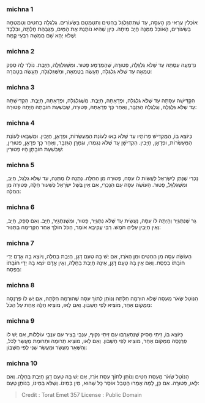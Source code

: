 
### michna 1
אוֹכְלִין עֲרַאי מִן הָעִסָּה, עַד שֶׁתִּתְגַּלְגֵּל בַּחִטִּים וְתִטַּמְטֵם בַּשְּׂעוֹרִים. גִּלְגְּלָהּ בַּחִטִּים וְטִמְטְמָהּ בַּשְּׂעוֹרִים, הָאוֹכֵל מִמֶּנָּה חַיָּב מִיתָה. כֵּיוָן שֶׁהִיא נוֹתֶנֶת אֶת הַמַּיִם, מַגְבַּהַת חַלָּתָהּ, וּבִלְבַד שֶׁלֹּא יְהֵא שָׁם חֲמִשָּׁה רִבְעֵי קֶמַח:

### michna 2
נִדְמְעָה עִסָּתָהּ עַד שֶׁלֹּא גִלְגְּלָה, פְּטוּרָה, שֶׁהַמְּדֻמָּע פָּטוּר. וּמִשֶּׁגִּלְגְּלָה, חַיֶּבֶת. נוֹלַד לָהּ סְפֵק טֻמְאָה עַד שֶׁלֹּא גִלְגְּלָה, תֵּעָשֶׂה בְטֻמְאָה, וּמִשֶּׁגִּלְגְּלָה, תֵּעָשֶׂה בְטָהֳרָה:

### michna 3
הִקְדִּישָׁה עִסָּתָהּ עַד שֶׁלֹּא גִלְגְּלָה, וּפְדָאַתָּהּ, חַיֶּבֶת. מִשֶּׁגִּלְגְּלָה, וּפְדָאַתָּה, חַיֶּבֶת. הִקְדִּישַׁתָּהּ עַד שֶׁלֹּא גִלְגְּלָה, וְגִלְגְּלָהּ הַגִּזְבָּר, וְאַחַר כָּךְ פְּדָאַתָּהּ, פְּטוּרָה, שֶׁבִּשְׁעַת חוֹבָתָהּ הָיְתָה פְטוּרָה:

### michna 4
כַּיּוֹצֵא בוֹ, הַמַּקְדִּישׁ פֵּרוֹתָיו עַד שֶׁלֹּא בָאוּ לְעוֹנַת הַמַּעַשְׂרוֹת, וּפְדָאָן, חַיָּבִין. וּמִשֶּׁבָּאוּ לְעוֹנַת הַמַּעַשְׂרוֹת, וּפְדָאָן, חַיָּבִין. הִקְדִּישָׁן עַד שֶׁלֹּא נִגְמְרוּ, וּגְמָרָן הַגִּזְבָּר, וְאַחַר כָּךְ פְּדָאָן, פְּטוּרִין, שֶׁבִּשְׁעַת חוֹבָתָן הָיוּ פְטוּרִין:

### michna 5
נָכְרִי שֶׁנָּתַן לְיִשְׂרָאֵל לַעֲשׂוֹת לוֹ עִסָּה, פְּטוּרָה מִן הַחַלָּה. נְתָנָהּ לוֹ מַתָּנָה, עַד שֶׁלֹּא גִלְגֵּל, חַיָּב, וּמִשֶּׁגִּלְגֵּל, פָּטוּר. הָעוֹשֶׂה עִסָּה עִם הַנָּכְרִי, אִם אֵין בְּשֶׁל יִשְׂרָאֵל כְּשִׁעוּר חַלָּה, פְּטוּרָה מִן הַחַלָּה:

### michna 6
גֵּר שֶׁנִּתְגַּיֵּר וְהָיְתָה לוֹ עִסָּה, נַעֲשֵׂית עַד שֶׁלֹּא נִתְגַּיֵּר, פָּטוּר, וּמִשֶּׁנִּתְגַיֵּר, חַיָּב. וְאִם סָפֵק, חַיָּב, וְאֵין חַיָּבִין עָלֶיהָ חֹמֶשׁ. רַבִּי עֲקִיבָא אוֹמֵר, הַכֹּל הוֹלֵךְ אַחַר הַקְּרִימָה בַתַּנּוּר:

### michna 7
הָעוֹשֶׂה עִסָּה מִן הַחִטִּים וּמִן הָאֹרֶז, אִם יֶשׁ בָּהּ טַעַם דָּגָן, חַיֶּבֶת בַּחַלָּה, וְיוֹצֵא בָהּ אָדָם יְדֵי חוֹבָתוֹ בְּפֶסַח. וְאִם אֵין בָּהּ טַעַם דָּגָן, אֵינָהּ חַיֶּבֶת בַּחַלָּה, וְאֵין אָדָם יוֹצֵא בָהּ יְדֵי חוֹבָתוֹ בְּפֶסַח:

### michna 8
הַנּוֹטֵל שְׂאֹר מֵעִסָּה שֶׁלֹּא הוּרְמָה חַלָּתָהּ וְנוֹתֵן לְתוֹךְ עִסָּה שֶׁהוּרְמָה חַלָּתָהּ, אִם יֶשׁ לוֹ פַרְנָסָה מִמָּקוֹם אַחֵר, מוֹצִיא לְפִי חֶשְׁבּוֹן. וְאִם לָאו, מוֹצִיא חַלָּה אַחַת עַל הַכֹּל:

### michna 9
כַּיּוֹצֵא בוֹ, זֵיתֵי מָסִיק שֶׁנִּתְעָרְבוּ עִם זֵיתֵי נִקּוּף, עִנְּבֵי בָצִיר עִם עִנְּבֵי עוֹלְלוֹת, אִם יֶשׁ לוֹ פַרְנָסָה מִמָּקוֹם אַחֵר, מוֹצִיא לְפִי חֶשְׁבּוֹן. וְאִם לָאו, מוֹצִיא תְרוּמָה וּתְרוּמַת מַעֲשֵׂר לַכֹּל, וְהַשְּׁאָר מַעֲשֵׂר וּמַעֲשֵׂר שֵׁנִי לְפִי חֶשְׁבּוֹן:

### michna 10
הַנּוֹטֵל שְׂאֹר מֵעִסַּת חִטִּים וְנוֹתֵן לְתוֹךְ עִסַּת אֹרֶז, אִם יֶשׁ בָּהּ טַעַם דָּגָן חַיֶּבֶת בַּחַלָּה. וְאִם לָאו, פְּטוּרָה. אִם כֵּן, לָמָּה אָמְרוּ הַטֶּבֶל אוֹסֵר כָּל שֶׁהוּא, מִין בְּמִינוֹ. וְשֶׁלֹּא בְמִינוֹ, בְּנוֹתֵן טָעַם:

>Credit : Torat Emet 357
>License : Public Domain 